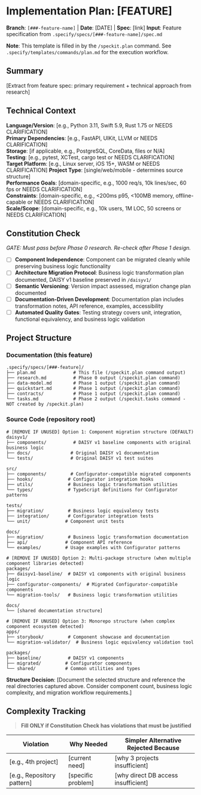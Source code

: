 # Implementation Plan: [FEATURE]

**Branch**: `[###-feature-name]` | **Date**: [DATE] | **Spec**: [link]
**Input**: Feature specification from `.specify/specs/[###-feature-name]/spec.md`

**Note**: This template is filled in by the `/speckit.plan` command. See `.specify/templates/commands/plan.md` for the execution workflow.

## Summary

[Extract from feature spec: primary requirement + technical approach from research]

## Technical Context

<!--
  ACTION REQUIRED: Replace the content in this section with the technical details
  for the project. The structure here is presented in advisory capacity to guide
  the iteration process.
-->

**Language/Version**: [e.g., Python 3.11, Swift 5.9, Rust 1.75 or NEEDS CLARIFICATION]  
**Primary Dependencies**: [e.g., FastAPI, UIKit, LLVM or NEEDS CLARIFICATION]  
**Storage**: [if applicable, e.g., PostgreSQL, CoreData, files or N/A]  
**Testing**: [e.g., pytest, XCTest, cargo test or NEEDS CLARIFICATION]  
**Target Platform**: [e.g., Linux server, iOS 15+, WASM or NEEDS CLARIFICATION]
**Project Type**: [single/web/mobile - determines source structure]  
**Performance Goals**: [domain-specific, e.g., 1000 req/s, 10k lines/sec, 60 fps or NEEDS CLARIFICATION]  
**Constraints**: [domain-specific, e.g., <200ms p95, <100MB memory, offline-capable or NEEDS CLARIFICATION]  
**Scale/Scope**: [domain-specific, e.g., 10k users, 1M LOC, 50 screens or NEEDS CLARIFICATION]

## Constitution Check

*GATE: Must pass before Phase 0 research. Re-check after Phase 1 design.*

- [ ] **Component Independence**: Component can be migrated cleanly while preserving business logic functionality
- [ ] **Architecture Migration Protocol**: Business logic transformation plan documented, DAISY v1 baseline preserved in `/daisyv1/`
- [ ] **Semantic Versioning**: Version impact assessed, migration change plan documented  
- [ ] **Documentation-Driven Development**: Documentation plan includes transformation notes, API reference, examples, accessibility
- [ ] **Automated Quality Gates**: Testing strategy covers unit, integration, functional equivalency, and business logic validation

## Project Structure

### Documentation (this feature)

```text
.specify/specs/[###-feature]/
├── plan.md              # This file (/speckit.plan command output)
├── research.md          # Phase 0 output (/speckit.plan command)
├── data-model.md        # Phase 1 output (/speckit.plan command)
├── quickstart.md        # Phase 1 output (/speckit.plan command)
├── contracts/           # Phase 1 output (/speckit.plan command)
└── tasks.md             # Phase 2 output (/speckit.tasks command - NOT created by /speckit.plan)
```

### Source Code (repository root)
<!--
  ACTION REQUIRED: Replace the placeholder tree below with the concrete layout
  for this feature. Delete unused options and expand the chosen structure with
  real paths (e.g., apps/admin, packages/something). The delivered plan must
  not include Option labels.
-->

```text
# [REMOVE IF UNUSED] Option 1: Component migration structure (DEFAULT)
daisyv1/
├── components/          # DAISY v1 baseline components with original business logic
├── docs/               # Original DAISY v1 documentation
└── tests/              # Original DAISY v1 test suites

src/
├── components/         # Configurator-compatible migrated components
├── hooks/             # Configurator integration hooks
├── utils/             # Business logic transformation utilities
└── types/             # TypeScript definitions for Configurator patterns

tests/
├── migration/         # Business logic equivalency tests
├── integration/       # Configurator integration tests
└── unit/             # Component unit tests

docs/
├── migration/         # Business logic transformation documentation
├── api/              # Component API reference
└── examples/         # Usage examples with Configurator patterns

# [REMOVE IF UNUSED] Option 2: Multi-package structure (when multiple component libraries detected)
packages/
├── daisyv1-baseline/  # DAISY v1 components with original business logic
├── configurator-components/  # Migrated Configurator-compatible components
└── migration-tools/   # Business logic transformation utilities

docs/
└── [shared documentation structure]

# [REMOVE IF UNUSED] Option 3: Monorepo structure (when complex component ecosystem detected)
apps/
├── storybook/         # Component showcase and documentation
└── migration-validator/  # Business logic equivalency validation tool

packages/
├── baseline/          # DAISY v1 components
├── migrated/         # Configurator components
└── shared/           # Common utilities and types
```

**Structure Decision**: [Document the selected structure and reference the real
directories captured above. Consider component count, business logic complexity, and migration workflow requirements.]

## Complexity Tracking

> **Fill ONLY if Constitution Check has violations that must be justified**

| Violation | Why Needed | Simpler Alternative Rejected Because |
|-----------|------------|-------------------------------------|
| [e.g., 4th project] | [current need] | [why 3 projects insufficient] |
| [e.g., Repository pattern] | [specific problem] | [why direct DB access insufficient] |
